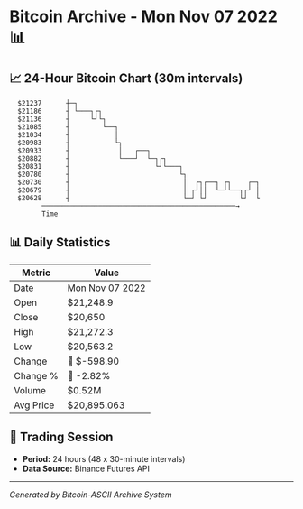 # Bitcoin Archive - Mon Nov 07 2022 📊

## 📈 24-Hour Bitcoin Chart (30m intervals)

```
  $21237      ┼─┐                                              
  $21186      ┤ └───┐┌┐                                        
  $21136      ┤     └┘└┐                                       
  $21085      ┤        └──┐                                    
  $21034      ┤           │                                    
  $20983      ┤           └┐                                   
  $20933      ┤            │   ┌──┐                            
  $20882      ┤            └───┘  └─┐┌┐                        
  $20831      ┤                     └┘└───┐                    
  $20780      ┤                           └┐                   
  $20730      ┤                            │  ┌┐┌──┐ ┌┐    ┌─┐ 
  $20679      ┤                            │ ┌┘││  └─┘└──┐┌┘ │ 
  $20628      ┤                            └─┘ └┘        └┘  └ 
        ────────────────────────────────────────────────→
        Time
```

## 📊 Daily Statistics

| Metric | Value |
|--------|-------|
| Date | Mon Nov 07 2022 |
| Open | $21,248.9 |
| Close | $20,650 |
| High | $21,272.3 |
| Low | $20,563.2 |
| Change | 🔴 $-598.90 |
| Change % | 🔴 -2.82% |
| Volume | $0.52M |
| Avg Price | $20,895.063 |

## 📅 Trading Session

- **Period:** 24 hours (48 x 30-minute intervals)
- **Data Source:** Binance Futures API

---
*Generated by Bitcoin-ASCII Archive System*
